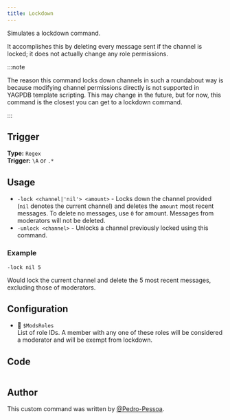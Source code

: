 ```yaml
---
title: Lockdown
---
```


Simulates a lockdown command.

It accomplishes this by deleting every message sent if the channel is locked; it does not actually change any role permissions.

:::note

The reason this command locks down channels in such a roundabout way is because modifying channel permissions directly is not supported in YAGPDB template scripting.
This may change in the future, but for now, this command is the closest you can get to a lockdown command.

:::

## Trigger

**Type:** `Regex`<br />
**Trigger:** `\A` or `.*`

## Usage

- `-lock <channel|'nil'> <amount>` - Locks down the channel provided (`nil` denotes the current channel) and deletes the `amount` most recent messages. To delete no messages, use `0` for amount. Messages from moderators will not be deleted.
- `-unlock <channel>` - Unlocks a channel previously locked using this command.

### Example

```
-lock nil 5
```

Would lock the current channel and delete the 5 most recent messages, excluding those of moderators.

## Configuration

- 📌 `$ModsRoles`<br />
  List of role IDs. A member with any one of these roles will be considered a moderator and will be exempt from lockdown.

## Code

```gotmpl file=../../../src/moderation/lockdown.go.tmpl

```

## Author

This custom command was written by [@Pedro-Pessoa](https://github.com/Pedro-Pessoa).
